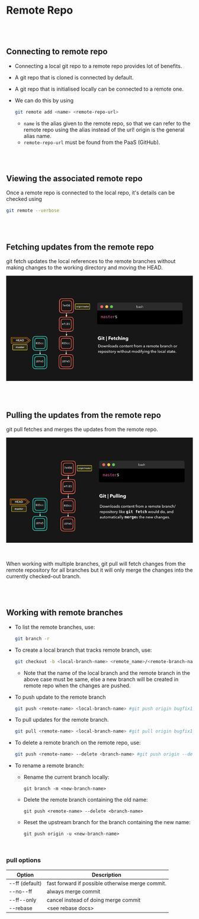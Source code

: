 # Remote Repo

<br>
<br>

## Connecting to remote repo

- Connecting a local git repo to a remote repo provides lot of benefits.
- A git repo that is cloned is connected by default.
- A git repo that is initialised locally can be connected to a remote one.

- We can do this by using

  ```bash
  git remote add <name> <remote-repo-url>
  ```

  - `name` is the alias given to the remote repo, so that we can refer to the remote repo using the alias instead of the url! origin is the general alias name.
  - `remote-repo-url` must be found from the PaaS (GitHub).

<br>
<br>

## Viewing the associated remote repo

Once a remote repo is connected to the local repo, it's details can be checked using

```bash
git remote --verbose
```

<br>
<br>

## Fetching updates from the remote repo

git fetch updates the local references to the remote branches without making changes to the working directory and moving the HEAD.

![fetch](./_assets/fetch.gif)

<br>
<br>

## Pulling the updates from the remote repo

git pull fetches and merges the updates from the remote repo.

![pull](./_assets/pull.gif)

<br>

When working with multiple branches, git pull will fetch changes from the remote repository for all branches but it will only merge the changes into the currently checked-out branch.

<br>
<br>

## Working with remote branches

- To list the remote branches, use:

  ```bash
  git branch -r
  ```

- To create a local branch that tracks remote branch, use:

  ```bash
  git checkout -b <local-branch-name> <remote_name>/<remote-branch-name> # git checkout -b bugfix1.2 origin/bugfix1.2
  ```

  - Note that the name of the local branch and the remote branch in the above case must be same, else a new branch will be created in remote repo when the changes are pushed.

- To push update to the remote branch

  ```bash
  git push <remote-name> <local-branch-name> #git push origin bugfix1.2
  ```

- To pull updates for the remote branch.

  ```bash
  git pull <remote-name> <local-branch-name> #git pull origin bugfix1.2
  ```

- To delete a remote branch on the remote repo, use:

  ```bash
  git push <remote-name> --delete <branch-name> #git push origin --delete bugfix1.2
  ```

- To rename a remote branch:

  - Rename the current branch locally:
    ```
    git branch -m <new-branch-name>
    ```
  - Delete the remote branch containing the old name:

    ```
    git push <remote-name> --delete <branch-name>
    ```

  - Reset the upstream branch for the branch containing the new name:
    ```
    git push origin -u <new-branch-name>
    ```

<br>

### pull options

| Option         | Description                                      |
| -------------- | ------------------------------------------------ |
| --ff (default) | fast forward if possible otherwise merge commit. |
| --no--ff       | always merge commit                              |
| --ff--only     | cancel instead of doing merge commit             |
| --rebase       | \<see rebase docs\>                              |

<br>
<br>
